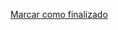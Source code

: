 <a onclick="test()" href="https://fx-learning.mgait.services:8443/api/finish/ansible-playbooks2" target="_parent" class="btn primary-btn">Marcar como finalizado</a>
